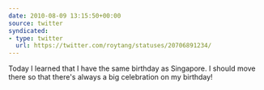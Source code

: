 ```yaml
---
date: 2010-08-09 13:15:50+00:00
source: twitter
syndicated:
- type: twitter
  url: https://twitter.com/roytang/statuses/20706891234/
---
```


Today I learned that I have the same birthday as Singapore. I should move there so that there's always a big celebration on my birthday!